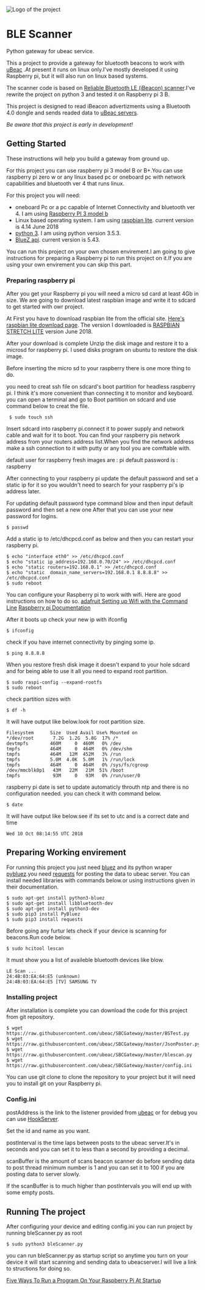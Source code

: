 ![Logo of the project](http://ui.ubeac.io/static/img/logo.svg)

# BLE Scanner
Python gateway for ubeac service.

This a project to provide a gateway for bluetooth beacons to work with [uBeac](http://ui.ubeac.io) .At present it runs on linux only.I've mostly developed it using Raspberry pi, but it will also run on linux based systems.

The scanner code is based on [Reliable Bluetooth LE (iBeacon) scanner](https://github.com/ashokgelal/iBeacon-Scanner).I've rewrite the project on python 3 and tested it on Raspberry pi 3 B.

This project is designed to read iBeacon advertizments using a Bluetooth 4.0 dongle and sends readed data to [uBeac servers](http://ui.ubeac.io).

*Be aware that this project is early in development!*
## Getting Started
These instructions will help you build a gateway from ground up.

For this project you can use raspberry pi 3 model B or B+.You can use raspberry pi zero w or any linux based pc or oneboard pc with network capabilities and bluetooth ver 4 that runs linux.

For this project you will need:
* oneboard Pc or a pc capable of Internet Connectivity and bluetooth ver 4. I am using [Raspberry PI 3 model b](https://www.raspberrypi.org/products/)
* Linux based operating system. I am using [raspbian lite](https://www.raspberrypi.org/downloads/raspbian/). current version is 4.14 June 2018
* [python 3](https://www.python.org/). I am using python version 3.5.3.
* [BlueZ api](http://www.bluez.org/). current version is 5.43.

You can run this project on your own chosen envirement.I am going to give instructions for preparing a Raspberry pi to run this project on it.If you are using your own envirement you can skip this part.

### Preparing raspberry pi
After you get your Raspberry pi you will need a micro sd card at least 4Gb in size.
We are going to download latest raspbian image and write it to sdcard to get started with owr project.

At First you have to download raspbian lite from the official site.
[Here's raspbian lite download page](https://www.raspberrypi.org/downloads/raspbian/).
The version I downloaded is [RASPBIAN STRETCH LITE](https://downloads.raspberrypi.org/raspbian_lite_latest) version June 2018.

After your download is complete Unzip the disk image and restore it to a microsd for raspberry pi.
I used disks program on ubuntu to restore the disk image.

Before inserting the micro sd to your raspberry there is one more thing to do.

you need to creat ssh file on sdcard's boot partition for headless raspberry pi.
I think it's more convenient than connecting it to monitor and keyboard.
you can open a terminal and go to Boot partition on sdcard and use command below to creat the file.
```
 $ sudo touch ssh
```

Insert sdcard into raspberry pi.connect it to power supply and network cable and wait for it to boot.
You can find your raspberry pis network address from your routers address list.When you find the network address make a ssh connection to it with putty or any tool you are comftable with.

default user for raspberry fresh images are : pi
default password is : raspberry

After connecting to your raspberry pi update the default password and set a static ip for it so you wouldn't need to search for your raspberry pi's ip address later.

For updating default password type command blow and then input default password and then set a new one After that you can use your new password for logins.
```
$ passwd 
```
Add a static ip to /etc/dhcpcd.conf as below and then you can restart your raspberry pi.
```
$ echo "interface eth0" >> /etc/dhcpcd.conf 
$ echo "static ip_address=192.168.0.70/24" >> /etc/dhcpcd.conf 
$ echo "static routers=192.168.0.1" >> /etc/dhcpcd.conf
$ echo "static  domain_name_servers=192.168.0.1 8.8.8.8" >> /etc/dhcpcd.conf
$ sudo reboot
```
You can configure your Raspberry pi to work with wifi.
Here are good instructions on how to do so.
[adafruit Setting up Wifi with the Command Line](https://learn.adafruit.com/adafruits-raspberry-pi-lesson-3-network-setup/setting-up-wifi-with-occidentalis)
[Raspberry pi Documentation](https://www.raspberrypi.org/documentation/configuration/wireless/wireless-cli.md)

After it boots up check your new ip with ifconfig
```
$ ifconfig
```

check if you have internet connectivity by pinging some ip.
```
$ ping 8.8.8.8
```

When you restore fresh disk image it doesn't expand to your hole sdcard and for being able to use it all you need to expand root partition.
```
$ sudo raspi-config --expand-rootfs
$ sudo reboot
```

check partition sizes with 
```
$ df -h
```
It will have output like below.look for root partition size.
```
Filesystem      Size  Used Avail Use% Mounted on
*/dev/root       7.2G  1.2G  5.8G  17% /*
devtmpfs        460M     0  460M   0% /dev
tmpfs           464M     0  464M   0% /dev/shm
tmpfs           464M   12M  452M   3% /run
tmpfs           5.0M  4.0K  5.0M   1% /run/lock
tmpfs           464M     0  464M   0% /sys/fs/cgroup
/dev/mmcblk0p1   43M   22M   21M  51% /boot
tmpfs            93M     0   93M   0% /run/user/0
```
raspberry pi date is set to update automaticly throuth ntp and there is no configuration needed. you can check it with command below.
```
$ date
```
It will have output like below.see if its set to utc and is a correct date and time
```
Wed 10 Oct 08:14:55 UTC 2018
```

## Preparing Working envirement

For running this project you just need [bluez](http://www.bluez.org/) and its python wraper [pybluez](https://github.com/pybluez/pybluez).you need [requests](http://docs.python-requests.org/en/master/) for posting the data to ubeac server.
You can install needed libraries with commands below.or using instructions given in their documentation.
```
$ sudo apt-get install python3-bluez
$ sudo apt-get install libbluetooth-dev
$ sudo apt-get install python3-dev
$ sudo pip3 install PyBluez
$ sudo pip3 install requests
```
Before going any furtur lets check if your device is scanning for beacons.Run code below.
```
$ sudo hcitool lescan
```
It must show you a list of availeble bluetooth devices like blow.
```
LE Scan ...
24:4B:03:EA:64:E5 (unknown)
24:4B:03:EA:64:E5 [TV] SAMSUNG TV
```
### Installing project
After installation is complete you can download the code for this project from git repository.
```
$ wget https://raw.githubusercontent.com/ubeac/SBCGateway/master/BSTest.py
$ wget https://raw.githubusercontent.com/ubeac/SBCGateway/master/JsonPoster.py
$ wget https://raw.githubusercontent.com/ubeac/SBCGateway/master/blescan.py
$ wget https://raw.githubusercontent.com/ubeac/SBCGateway/master/config.ini
```
You can use git clone to clone the repository to your project but it will need you to install git on your Raspberry pi.

### Config.ini
postAddress is the link to the listener provided from [ubeac](http://ui.ubeac.io) or for debug you can use [HookServer](http://hook.ubeac.io).

Set the id and name as you want.

postInterval is the time laps between posts to the ubeac server.It's in seconds and you can set it to less than a second by providing a decimal.

scanBuffer is the amount of scans beacon scanner do before sending data to post thread minimum number is 1 and you can set it to 100 if you are posting data to server slowly.

If the scanBuffer is to much higher than postIntervals you will end up with some empty posts.

## Running The project

After configuring your device and editing config.ini you can run project by running bleScanner.py as root
```
$ sudo python3 bleScanner.py
```

you can run bleScanner.py as startup script so anytime you turn on your device it will start scanning and sending data to ubeacserver.I will live a link to structions for doing so.

[Five Ways To Run a Program On Your Raspberry Pi At Startup](https://www.dexterindustries.com/howto/run-a-program-on-your-raspberry-pi-at-startup/)